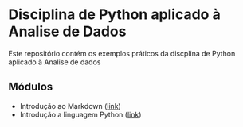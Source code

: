 # Disciplina de Python aplicado à Analise de Dados

Este repositório contém os exemplos práticos da discplina de Python aplicado à Analise de dados

## Módulos
- Introdução ao Markdown ([link](https://github.com/waltercoan/PythonAnaliseDados/blob/main/001-Python-AnaliseDados.ipynb))
- Introdução a linguagem Python ([link](https://github.com/waltercoan/PythonAnaliseDados/blob/main/002-Python-AnaliseDados.ipynb))
